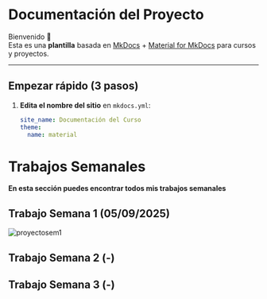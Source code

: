 # Documentación del Proyecto

Bienvenido 👋  
Esta es una **plantilla** basada en [MkDocs](https://www.mkdocs.org/) + [Material for MkDocs](https://squidfunk.github.io/mkdocs-material/) para cursos y proyectos.

---

## Empezar rápido (3 pasos)

1. **Edita el nombre del sitio** en `mkdocs.yml`:
   ```yaml
   site_name: Documentación del Curso
   theme:
     name: material

# **Trabajos Semanales**

**En esta sección puedes encontrar todos mis trabajos semanales**

## **Trabajo Semana 1 (05/09/2025)**

<img src = "./recursos/imgs/proyecto_sem1_1.png" alt="proyectosem1" >


## **Trabajo Semana 2 (-)**

## **Trabajo Semana 3 (-)**
